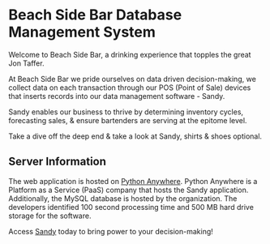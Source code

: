 # Beach Side Bar Database Management System

Welcome to Beach Side Bar, a drinking experience that topples the great Jon Taffer.

At Beach Side Bar we pride ourselves on data driven decision-making, we collect data on each transaction through our POS (Point of Sale) devices that inserts records into our data management software - Sandy. 

Sandy enables our business to thrive by determining inventory cycles, forecasting sales, & ensure bartenders are serving at the epitome level.

Take a dive off the deep end & take a look at Sandy, shirts & shoes optional.

## Server Information
The web application is hosted on <a href="www.pythonanywhere.com">Python Anywhere</a>.
Python Anywhere is a Platform as a Service (PaaS) company that hosts the Sandy application. Additionally, the MySQL database is hosted by the organization. The developers identified 100 second processing time and 500 MB hard drive storage for the software.

Access <a href="http://derekcaramella.pythonanywhere.com/">Sandy</a> today to bring power to your decision-making!
